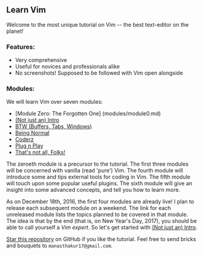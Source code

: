 ## Learn Vim

Welcome to the most unique tutorial on Vim -- the best text-editor on the planet!

### Features:
- Very comprehensive
- Useful for novices and professionals alike
- No screenshots! Supposed to be followed with Vim open alongside

### Modules:
We will learn Vim over seven modules:

* [Module Zero: The Forgotten One] (modules/module0.md)
* [(Not just an) Intro](modules/module1.md)
* [BTW (Buffers, Tabs, Windows)](modules/module2.md)
* [Being Normal](modules/module3.md)
* [Coderz](modules/module4.md)
* [Plug n Play](modules/module5.md)
* [That's not all, Folks!](modules/module6.md)

The zeroeth module is a precursor to the tutorial.
The first three modules will be concerned with vanilla (read 'pure') Vim.
The fourth module will introduce some and tips external tools for coding in Vim.
The fifth module will touch upon some popular useful plugins.
The sixth module will give an insight into some advanced concepts, and tell you how to learn more.

As on December 18th, 2016, the first four modules are already live!
I plan to release each subsequent module on a weekend.
The link for each unreleased module lists the topics planned to be covered in that module.
The idea is that by the end (that is, on New Year's Day, 2017), you should be able to call yourself a _Vim expert_.
So let's get started with [(Not just an) Intro](modules/module1.md).

[Star this repository](https://github.com/manasthakur/learn-vim/) on GitHub if you like the tutorial.
Feel free to send bricks and bouquets to `manasthakur17@gmail.com`.

